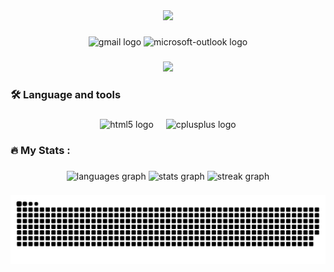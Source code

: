 <div align="center">
  <img height="300" src="https://user-images.githubusercontent.com/74038190/225813708-98b745f2-7d22-48cf-9150-083f1b00d6c9.gif"  />
</div>

###

<div align="center">
  <img src="https://img.shields.io/static/v1?message=Gmail&logo=gmail&label=&color=D14836&logoColor=white&labelColor=&style=for-the-badge" height="25" alt="gmail logo"  />
  <img src="https://img.shields.io/static/v1?message=Outlook&logo=microsoft-outlook&label=&color=0078D4&logoColor=white&labelColor=&style=for-the-badge" height="25" alt="microsoft-outlook logo"  />
</div>

###

<div align="center">
  <img src="https://visitor-badge.laobi.icu/badge?page_id=Javierajo2006.Javierajo2006&"  />
</div>

###

<h3 align="left">🛠 Language and tools</h3>

###

<div align="center">
  <img src="https://img.shields.io/badge/HTML5-E34F26?logo=html5&logoColor=white&style=for-the-badge" height="40" alt="html5 logo"  />
  <img width="12" />
  <img src="https://img.shields.io/badge/C++-00599C?logo=cplusplus&logoColor=white&style=for-the-badge" height="40" alt="cplusplus logo"  />
</div>

###

<h3 align="left">🔥   My Stats :</h3>

###

<div align="center">
  <img src="https://github-readme-stats.vercel.app/api/top-langs?username=Javierajo2006&locale=en&hide_title=false&layout=compact&card_width=320&langs_count=5&theme=vue-dark&hide_border=true&order=2" height="200" alt="languages graph"  />
  <img src="https://github-readme-stats.vercel.app/api?username=Javierajo2006&hide_title=false&hide_rank=true&show_icons=true&include_all_commits=true&count_private=true&disable_animations=false&theme=vue-dark&locale=en&hide_border=true&order=1" height="175" alt="stats graph"  />
  <img src="https://streak-stats.demolab.com?user=Javierajo2006&locale=en&mode=daily&theme=vue-dark&hide_border=true&border_radius=5&order=3" height="175" alt="streak graph"  />
</div>

###
<picture>
  <source media="(prefers-color-scheme: dark)" srcset="https://raw.githubusercontent.com/Javierajo2006/Javierajo2006/output/github-contribution-grid-snake-dark.svg">
  <source media="(prefers-color-scheme: light)" srcset="https://raw.githubusercontent.com/Javierajo2006/Javierajo2006/output/github-contribution-grid-snake.svg">
  <img alt="github contribution grid snake animation" src="https://raw.githubusercontent.com/Javierajo2006/Javierajo2006/output/github-contribution-grid-snake.svg">
</picture>
